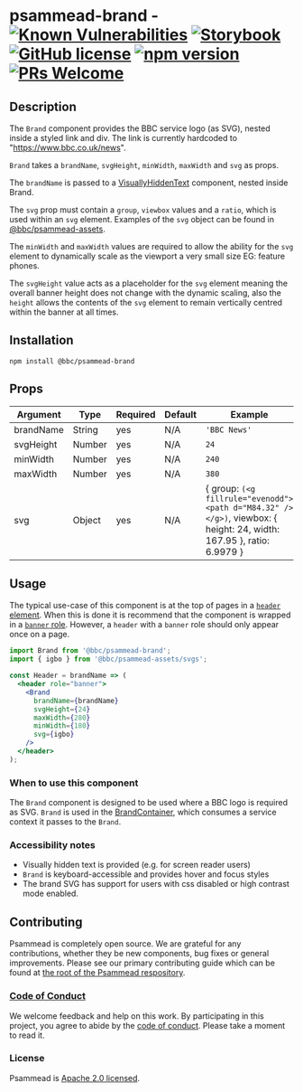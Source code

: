 # psammead-brand - [![Known Vulnerabilities](https://snyk.io/test/github/bbc/psammead/badge.svg?targetFile=packages%2Fcomponents%2Fpsammead-brand%2Fpackage.json)](https://snyk.io/test/github/bbc/psammead?targetFile=packages%2Fcomponents%2Fpsammead-brand%2Fpackage.json) [![Storybook](https://raw.githubusercontent.com/storybooks/brand/master/badge/badge-storybook.svg?sanitize=true)](https://bbc.github.io/psammead/?path=/story/brand--default) [![GitHub license](https://img.shields.io/badge/license-Apache%202.0-blue.svg)](https://github.com/bbc/psammead/blob/latest/LICENSE) [![npm version](https://img.shields.io/npm/v/@bbc/psammead-brand.svg)](https://www.npmjs.com/package/@bbc/psammead-brand) [![PRs Welcome](https://img.shields.io/badge/PRs-welcome-brightgreen.svg)](https://github.com/bbc/psammead/blob/latest/CONTRIBUTING.md)

## Description

The `Brand` component provides the BBC service logo (as SVG), nested inside a styled link and div. The link is currently hardcoded to "https://www.bbc.co.uk/news".

`Brand` takes a `brandName`, `svgHeight`, `minWidth`, `maxWidth` and  `svg` as props. 

The `brandName` is passed to a [VisuallyHiddenText](https://github.com/bbc/psammead/tree/latest/packages/components/VisuallyHiddenText) component, nested inside Brand. 

The `svg` prop must contain a `group`, `viewbox` values and a `ratio`, which is used within an `svg` element. Examples of the `svg` object can be found in [@bbc/psammead-assets](https://github.com/bbc/psammead/blob/latest/packages/utilities/psammead-assets/README.md#service-svgs). 

The `minWidth` and `maxWidth` values are required to allow the ability for the `svg` element to dynamically scale as the viewport a very small size EG: feature phones. 

The `svgHeight` value acts as a placeholder for the `svg` element meaning the overall banner height does not change with the dynamic scaling, also the `height` allows the contents of the `svg` element to remain vertically centred within the banner at all times.

## Installation

`npm install @bbc/psammead-brand`

## Props

| Argument  | Type   | Required | Default | Example      |
| --------- | ------ | -------- | ------- | ------------ |
| brandName | String | yes      | N/A     | `'BBC News'` |
| svgHeight | Number | yes | N/A | `24` |
| minWidth | Number | yes | N/A | `240` |
| maxWidth | Number | yes | N/A | `380` |
| svg | Object | yes | N/A | { group: `(<g fillrule="evenodd"><path d="M84.32" /></g>)`, viewbox: { height: 24, width: 167.95 }, ratio: 6.9979 } |

## Usage

The typical use-case of this component is at the top of pages in a [`header` element](https://developer.mozilla.org/en-US/docs/Web/HTML/Element/header). When this is done it is recommend that the component is wrapped in a [`banner` role](https://developer.mozilla.org/en-US/docs/Web/Accessibility/ARIA/Roles/Banner_role). However, a `header` with a `banner` role should only appear once on a page.

```jsx
import Brand from '@bbc/psammead-brand';
import { igbo } from '@bbc/psammead-assets/svgs';

const Header = brandName => (
  <header role="banner">
    <Brand 
      brandName={brandName} 
      svgHeight={24}
      maxWidth={280}
      minWidth={180}
      svg={igbo} 
    />
  </header>
);
```

### When to use this component

The `Brand` component is designed to be used where a BBC logo is required as SVG. `Brand` is used in the [BrandContainer](https://github.com/bbc/simorgh/tree/latest/src/app/containers/Brand), which consumes a service context it passes to the `Brand`.

<!-- ### When not to use this component -->

### Accessibility notes

- Visually hidden text is provided (e.g. for screen reader users)
- `Brand` is keyboard-accessible and provides hover and focus styles
- The brand SVG has support for users with css disabled or high contrast mode enabled.

<!-- ## Roadmap -->

## Contributing

Psammead is completely open source. We are grateful for any contributions, whether they be new components, bug fixes or general improvements. Please see our primary contributing guide which can be found at [the root of the Psammead respository](https://github.com/bbc/psammead/blob/latest/CONTRIBUTING.md).

### [Code of Conduct](https://github.com/bbc/psammead/blob/latest/CODE_OF_CONDUCT.md)

We welcome feedback and help on this work. By participating in this project, you agree to abide by the [code of conduct](https://github.com/bbc/psammead/blob/latest/CODE_OF_CONDUCT.md). Please take a moment to read it.

### License

Psammead is [Apache 2.0 licensed](https://github.com/bbc/psammead/blob/latest/LICENSE).
